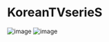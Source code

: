 # KoreanTVserieS
![image](https://github.com/SevimBusraGul78/KoreanTVserieS/assets/116757374/1fa073ad-e778-40d6-be39-9269d1040a56)
![image](https://github.com/SevimBusraGul78/KoreanTVserieS/assets/116757374/f327d0ea-2d3d-4186-8795-eb955a699247)

